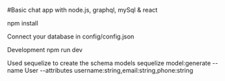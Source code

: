#Basic chat app with node.js, graphql, mySql & react

npm install

Connect your database in config/config.json

Development
npm run dev


Used sequelize to create the schema models
sequelize model:generate --name User --attributes username:string,email:string,phone:string